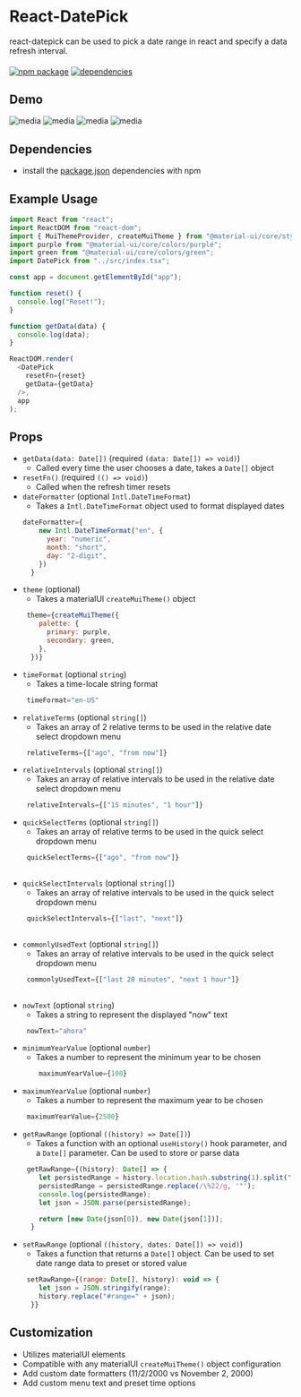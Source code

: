 # React-DatePick
react-datepick can be used to pick a date range in react and specify a data refresh interval.
#### 
[![npm package](https://img.shields.io/badge/npm%40latest-1.1.0-green)](https://www.npmjs.com/package/@preston10/react-datepick)
[![dependencies](https://david-dm.org/iamPres/react-datepick.svg)](https://www.npmjs.com/package/@preston10/react-datepick)
## Demo
![media](https://github.com/iamPres/react-datepick/blob/master/media/demo-1.PNG)
![media](https://github.com/iamPres/react-datepick/blob/master/media/demo-2.PNG)
![media](https://github.com/iamPres/react-datepick/blob/master/media/demo-3.PNG)
![media](https://github.com/iamPres/react-datepick/blob/master/media/demo-4.PNG)
## Dependencies
 - install the [package.json](https://github.com/iamPres/react-datepick/blob/master/package.json) dependencies with npm

## Example Usage
```javascript
import React from "react";
import ReactDOM from "react-dom";
import { MuiThemeProvider, createMuiTheme } from "@material-ui/core/styles";
import purple from "@material-ui/core/colors/purple";
import green from "@material-ui/core/colors/green";
import DatePick from "../src/index.tsx";

const app = document.getElementById("app");

function reset() {
  console.log("Reset!");
}

function getData(data) {
  console.log(data);
}

ReactDOM.render(
  <DatePick
    resetFn={reset}
    getData={getData}
  />,
  app
);

```

## Props
- `getData(data: Date[])` (required `(data: Date[]) => void)`)
  - Called every time the user chooses a date, takes a `Date[]` object
- `resetFn()` (required `(() => void)`)
  - Called when the refresh timer resets
- `dateFormatter` (optional `Intl.DateTimeFormat`)
  - Takes a `Intl.DateTimeFormat` object used to format displayed dates
  ```javascript
  dateFormatter={
      new Intl.DateTimeFormat("en", {
        year: "numeric",
        month: "short",
        day: "2-digit",
      })
    }
  ```
- `theme` (optional)
  - Takes a materialUI `createMuiTheme()` object
  ```javascript
   theme={createMuiTheme({
      palette: {
        primary: purple,
        secondary: green,
      },
    })}
    ```
- `timeFormat` (optional `string`)
  - Takes a time-locale string format
  ```javascript
   timeFormat="en-US"
    ```
- `relativeTerms` (optional `string[]`)
  - Takes an array of 2 relative terms to be used in the relative date select dropdown menu
  ```javascript
   relativeTerms={["ago", "from now"]}
    ```
- `relativeIntervals` (optional `string[]`)
  - Takes an array of relative intervals to be used in the relative date select dropdown menu
  ```javascript
   relativeIntervals={["15 minutes", "1 hour"]}
    ```
- `quickSelectTerms` (optional `string[]`)
  - Takes an array of relative terms to be used in the quick select dropdown menu
  ```javascript
   quickSelectTerms={["ago", "from now"]}
   
- `quickSelectIntervals` (optional `string[]`)
  - Takes an array of relative intervals to be used in the quick select dropdown menu
  ```javascript
   quickSelectIntervals={["last", "next"]}
   
- `commonlyUsedText` (optional `string[]`)
  - Takes an array of relative intervals to be used in the quick select dropdown menu
  ```javascript
   commonlyUsedText={["last 20 minutes", "next 1 hour"]}
   
- `nowText` (optional `string`)
  - Takes a string to represent the displayed "now" text
  ```javascript
   nowText="ahora"
   ```
- `minimumYearValue` (optional `number`)
  - Takes a number to represent the minimum year to be chosen
  ```javascript
      maximumYearValue={100}
   ```
- `maximumYearValue` (optional `number`)
  - Takes a number to represent the maximum year to be chosen
  ```javascript
   maximumYearValue={2500}
   ```
- `getRawRange` (optional `((history) => Date[])`)
  - Takes a function with an optional `useHistory()` hook parameter, and a `Date[]` parameter. Can be used to store or parse data
  ```javascript
   getRawRange={(history): Date[] => {
      let persistedRange = history.location.hash.substring(1).split("=")[1];
      persistedRange = persistedRange.replace(/\%22/g, '"');
      console.log(persistedRange);
      let json = JSON.parse(persistedRange);

      return [new Date(json[0]), new Date(json[1])];
    }
   ```
- `setRawRange` (optional `((history, dates: Date[]) => void)`)
  - Takes a function that returns a `Date[]` object. Can be used to set date range data to preset or stored value
  ```javascript
   setRawRange={(range: Date[], history): void => {
      let json = JSON.stringify(range);
      history.replace("#range=" + json);
    }}

   ```
   
## Customization
 - Utilizes materialUI elements
 - Compatible with any materialUI `createMuiTheme()` object configuration
 - Add custom date formatters (11/2/2000 vs November 2, 2000)
 - Add custom menu text and preset time options
